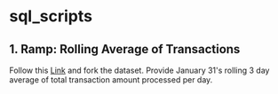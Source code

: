 # sql_scripts

## 1. Ramp: Rolling Average of Transactions
Follow this [Link](https://www.db-fiddle.com/f/fufVxMKne1xMNHCbFoANMo/0) and fork the dataset. Provide January 31's rolling 3 day average of total transaction amount processed per day.
